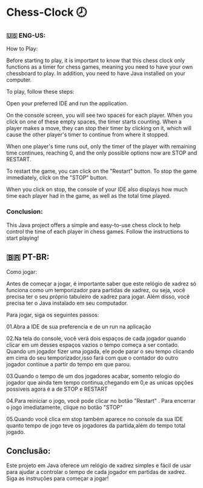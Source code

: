 # Chess-Clock 🕗

### 🇺🇸 ENG-US:

How to Play:

Before starting to play, it is important to know that this chess clock only functions as a timer for chess games, meaning you need to have your own chessboard to play. In addition, you need to have Java installed on your computer.

To play, follow these steps:

Open your preferred IDE and run the application.

On the console screen, you will see two spaces for each player. When you click on one of these empty spaces, the timer starts counting. When a player makes a move, they can stop their timer by clicking on it, which will cause the other player's timer to continue from where it stopped.

When one player's time runs out, only the timer of the player with remaining time continues, reaching 0, and the only possible options now are STOP and RESTART.

To restart the game, you can click on the "Restart" button. To stop the game immediately, click on the "STOP" button.

When you click on stop, the console of your IDE also displays how much time each player had in the game, as well as the total time played.

### Conclusion:

This Java project offers a simple and easy-to-use chess clock to help control the time of each player in chess games. Follow the instructions to start playing!


## 🇧🇷 PT-BR:
Como jogar:

Antes de começar a jogar, é importante saber que este relógio de xadrez só funciona como um temporizador para partidas de xadrez, ou seja, você precisa ter o seu próprio tabuleiro de xadrez para jogar. Além disso, você precisa ter o Java instalado em seu computador.

Para jogar, siga os seguintes passos:

01.Abra a IDE de sua preferencia e de un run na aplicação


02.Na tela do console, você verá dois espaços de cada jogador quando clicar em um desses espaços vazios o tempo começa a ser contado. Quando um jogador fizer uma jogada, ele pode parar o seu tempo clicando em cima do seu temporizador,isso fará com que o contador do outro jogador continue a partir do tempo em que parou.

03.Quando o tempo de um dos jogadores acabar, somento relogio do jogador que ainda tem tempo continua,chegando em 0,e as unicas opções possiveis agora é a de STOP e RESTART

04.Para reiniciar o jogo, você pode clicar no botão "Restart" . Para encerrar o jogo imediatamente, clique no botão "STOP"

05.Quando você clica em stop também aparece no console da sua IDE quanto tempo de jogo teve os jogadores da partida,além do tempo total jogado.

## Conclusão:

Este projeto em Java oferece um relógio de xadrez simples e fácil de usar para ajudar a controlar o tempo de cada jogador em partidas de xadrez. Siga as instruções para começar a jogar!
